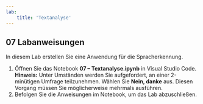 ```yaml
---
lab:
    title: 'Textanalyse'
---
```


## 07 Labanweisungen
In diesem Lab erstellen Sie eine Anwendung für die Spracherkennung.

1.  Öffnen Sie das Notebook **07 – Textanalyse.ipynb** in Visual Studio Code.
    **Hinweis:** Unter Umständen werden Sie aufgefordert, an einer 2-minütigen Umfrage teilzunehmen. Wählen Sie **Nein, danke** aus. Diesen Vorgang müssen Sie möglicherweise mehrmals ausführen.
2.  Befolgen Sie die Anweisungen im Notebook, um das Lab abzuschließen.
